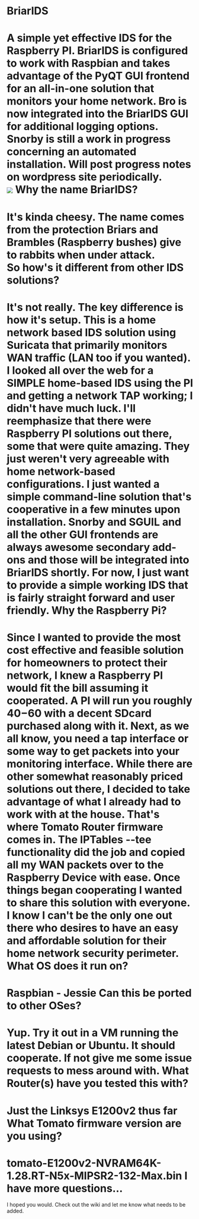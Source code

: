 # BriarIDS
A simple yet effective IDS for the Raspberry PI.  BriarIDS is configured to work with Raspbian and takes advantage of the PyQT GUI frontend for an all-in-one solution that monitors your home network.  Bro is now integrated into the BriarIDS GUI for additional logging options.  Snorby is still a work in progress concerning an automated installation.  Will post progress notes on wordpress site periodically.  
<img src="https://github.com/musicmancorley/BriarIDS/blob/master/briarimage.png">
Why the name BriarIDS?
=======================
It's kinda cheesy.  The name comes from the protection Briars and Brambles (Raspberry bushes) give to rabbits when under attack.  
So how's it different from other IDS solutions?
===============================================
It's not really.  The key difference is how it's setup.  This is a home network based IDS solution using Suricata that primarily monitors WAN traffic (LAN too if you wanted).  I looked all over the web for a SIMPLE home-based IDS using the PI and getting a network TAP working; I didn't have much luck.  I'll reemphasize that there were Raspberry PI solutions out there, some that were quite amazing.  They just weren't very agreeable with home network-based configurations.  I just wanted a simple command-line solution that's cooperative in a few minutes upon installation.  Snorby and SGUIL and all the other GUI frontends are always awesome secondary add-ons and those will be integrated into BriarIDS shortly.  For now, I just want to provide a simple working IDS that is fairly straight forward and user friendly.
Why the Raspberry Pi?
====================
Since I wanted to provide the most cost effective and feasible solution for homeowners to protect their network, I knew a Raspberry PI would fit the bill assuming it cooperated.  A PI will run you roughly $40-$60 with a decent SDcard purchased along with it. Next, as we all know, you need a tap interface or some way to get packets into your monitoring interface.  While there are other somewhat reasonably priced solutions out there, I decided to take advantage of what I already had to work with at the house.  That's where Tomato Router firmware comes in.  The IPTables --tee functionality did the job and copied all my WAN packets over to the Raspberry Device with ease.  Once things began cooperating I wanted to share this solution with everyone.  I know I can't be the only one out there who desires to have an easy and affordable solution for their home network security perimeter.
What OS does it run on?
=======================
Raspbian - Jessie
Can this be ported to other OSes?
=================================
Yup.  Try it out in a VM running the latest Debian or Ubuntu.  It should cooperate.  If not give me some issue requests to mess around with.
What Router(s) have you tested this with?
=========================================
Just the Linksys E1200v2 thus far
What Tomato firmware version are you using?
======================================
tomato-E1200v2-NVRAM64K-1.28.RT-N5x-MIPSR2-132-Max.bin
I have more questions...
========================
I hoped you would.  Check out the wiki and let me know what needs to be added.
